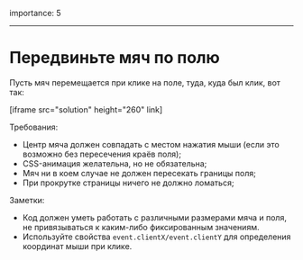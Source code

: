 importance: 5

---

# Передвиньте мяч по полю

Пусть мяч перемещается при клике на поле, туда, куда был клик, вот так:

[iframe src="solution" height="260" link]

Требования:

- Центр мяча должен совпадать с местом нажатия мыши (если это возможно без пересечения краёв поля);
- CSS-анимация желательна, но не обязательна;
- Мяч ни в коем случае не должен пересекать границы поля;
- При прокрутке страницы ничего не должно ломаться;

Заметки:

- Код должен уметь работать с различными размерами мяча и поля, не привязываться к каким-либо фиксированным значениям.
- Используйте свойства `event.clientX/event.clientY` для определения координат мыши при клике.

